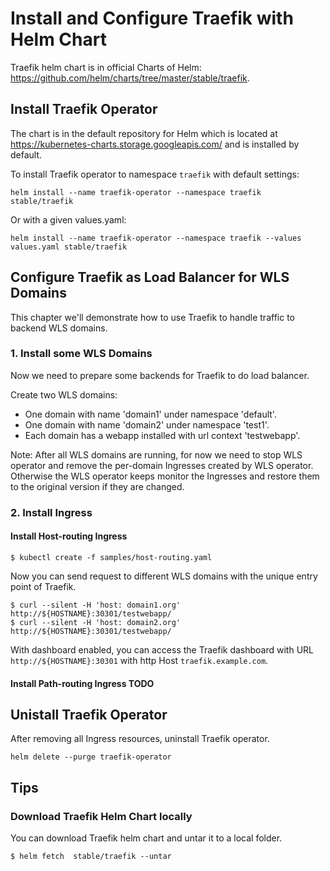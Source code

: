 # Install and Configure Traefik with Helm Chart
Traefik helm chart is in official Charts of Helm: https://github.com/helm/charts/tree/master/stable/traefik.

## Install Traefik Operator
The chart is in the default repository for Helm which is located at https://kubernetes-charts.storage.googleapis.com/ and is installed by default.

To install Traefik operator to namespace `traefik` with default settings:
```
helm install --name traefik-operator --namespace traefik stable/traefik
```
Or with a given values.yaml:
```
helm install --name traefik-operator --namespace traefik --values values.yaml stable/traefik
```

## Configure Traefik as Load Balancer for WLS Domains
This chapter we'll demonstrate how to use Traefik to handle traffic to backend WLS domains.

### 1. Install some WLS Domains
Now we need to prepare some backends for Traefik to do load balancer. 

Create two WLS domains: 
- One domain with name 'domain1' under namespace 'default'.
- One domain with name 'domain2' under namespace 'test1'.
- Each domain has a webapp installed with url context 'testwebapp'.

Note: After all WLS domains are running, for now we need to stop WLS operator and remove the per-domain Ingresses created by WLS operator. Otherwise the WLS operator keeps monitor the Ingresses and restore them to the original version if they are changed.

### 2. Install Ingress
#### Install Host-routing Ingress
```
$ kubectl create -f samples/host-routing.yaml
```
Now you can send request to different WLS domains with the unique entry point of Traefik.
```
$ curl --silent -H 'host: domain1.org' http://${HOSTNAME}:30301/testwebapp/
$ curl --silent -H 'host: domain2.org' http://${HOSTNAME}:30301/testwebapp/
```

With dashboard enabled, you can access the Traefik dashboard with URL `http://${HOSTNAME}:30301` with http Host `traefik.example.com`.

#### Install Path-routing Ingress TODO

## Unistall Traefik Operator
After removing all Ingress resources, uninstall Traefik operator.
```
helm delete --purge traefik-operator
```

## Tips
### Download Traefik Helm Chart locally
You can download Traefik helm chart and untar it to a local folder.
```
$ helm fetch  stable/traefik --untar
```
